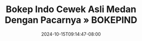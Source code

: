 --- 
title: "Bokep Indo Cewek Asli Medan Dengan Pacarnya » BOKEPIND"
description: "  bokeh Bokep Indo Cewek Asli Medan Dengan Pacarnya » BOKEPIND telegram full baru"
date: 2024-10-15T09:14:47-08:00
file_code: "ymgrzjyzzkdf"
draft: false
cover: "ncuvjb3xbzp0punf.jpg"
tags: ["Bokep", "Indo", "Cewek", "Asli", "Medan", "Dengan", "Pacarnya", "BOKEPIND", "bokep-indo", "bokep-viral", "bokep-ig"]
length: 1053
fld_id: "1483165"
foldername: "Asd indo 1"
categories: ["Asd indo 1"]
views: 0
---